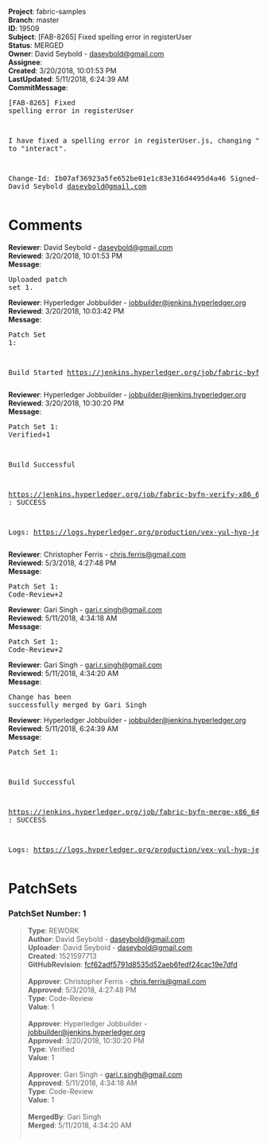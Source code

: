 <strong>Project</strong>: fabric-samples<br><strong>Branch</strong>: master<br><strong>ID</strong>: 19509<br><strong>Subject</strong>: [FAB-8265] Fixed spelling error in registerUser<br><strong>Status</strong>: MERGED<br><strong>Owner</strong>: David Seybold - daseybold@gmail.com<br><strong>Assignee</strong>:<br><strong>Created</strong>: 3/20/2018, 10:01:53 PM<br><strong>LastUpdated</strong>: 5/11/2018, 6:24:39 AM<br><strong>CommitMessage</strong>:<br><pre>[FAB-8265] Fixed spelling error in registerUser

I have fixed a spelling error in registerUser.js, changing
"intreact" to "interact".

Change-Id: Ib07af36923a5fe652be01e1c83e316d4495d4a46
Signed-off-by: David Seybold <daseybold@gmail.com>
</pre><h1>Comments</h1><strong>Reviewer</strong>: David Seybold - daseybold@gmail.com<br><strong>Reviewed</strong>: 3/20/2018, 10:01:53 PM<br><strong>Message</strong>: <pre>Uploaded patch set 1.</pre><strong>Reviewer</strong>: Hyperledger Jobbuilder - jobbuilder@jenkins.hyperledger.org<br><strong>Reviewed</strong>: 3/20/2018, 10:03:42 PM<br><strong>Message</strong>: <pre>Patch Set 1:

Build Started https://jenkins.hyperledger.org/job/fabric-byfn-verify-x86_64/361/</pre><strong>Reviewer</strong>: Hyperledger Jobbuilder - jobbuilder@jenkins.hyperledger.org<br><strong>Reviewed</strong>: 3/20/2018, 10:30:20 PM<br><strong>Message</strong>: <pre>Patch Set 1: Verified+1

Build Successful 

https://jenkins.hyperledger.org/job/fabric-byfn-verify-x86_64/361/ : SUCCESS

Logs: https://logs.hyperledger.org/production/vex-yul-hyp-jenkins-3/fabric-byfn-verify-x86_64/361</pre><strong>Reviewer</strong>: Christopher Ferris - chris.ferris@gmail.com<br><strong>Reviewed</strong>: 5/3/2018, 4:27:48 PM<br><strong>Message</strong>: <pre>Patch Set 1: Code-Review+2</pre><strong>Reviewer</strong>: Gari Singh - gari.r.singh@gmail.com<br><strong>Reviewed</strong>: 5/11/2018, 4:34:18 AM<br><strong>Message</strong>: <pre>Patch Set 1: Code-Review+2</pre><strong>Reviewer</strong>: Gari Singh - gari.r.singh@gmail.com<br><strong>Reviewed</strong>: 5/11/2018, 4:34:20 AM<br><strong>Message</strong>: <pre>Change has been successfully merged by Gari Singh</pre><strong>Reviewer</strong>: Hyperledger Jobbuilder - jobbuilder@jenkins.hyperledger.org<br><strong>Reviewed</strong>: 5/11/2018, 6:24:39 AM<br><strong>Message</strong>: <pre>Patch Set 1:

Build Successful 

https://jenkins.hyperledger.org/job/fabric-byfn-merge-x86_64/122/ : SUCCESS

Logs: https://logs.hyperledger.org/production/vex-yul-hyp-jenkins-3/fabric-byfn-merge-x86_64/122</pre><h1>PatchSets</h1><h3>PatchSet Number: 1</h3><blockquote><strong>Type</strong>: REWORK<br><strong>Author</strong>: David Seybold - daseybold@gmail.com<br><strong>Uploader</strong>: David Seybold - daseybold@gmail.com<br><strong>Created</strong>: 1521597713<br><strong>GitHubRevision</strong>: [fcf62adf5791d8535d52aeb6fedf24cac19e7dfd](https://github.com/hyperledger/fabric-samples/commit/fcf62adf5791d8535d52aeb6fedf24cac19e7dfd)<br><br><strong>Approver</strong>: Christopher Ferris - chris.ferris@gmail.com<br><strong>Approved</strong>: 5/3/2018, 4:27:48 PM<br><strong>Type</strong>: Code-Review<br><strong>Value</strong>: 1<br><br><strong>Approver</strong>: Hyperledger Jobbuilder - jobbuilder@jenkins.hyperledger.org<br><strong>Approved</strong>: 3/20/2018, 10:30:20 PM<br><strong>Type</strong>: Verified<br><strong>Value</strong>: 1<br><br><strong>Approver</strong>: Gari Singh - gari.r.singh@gmail.com<br><strong>Approved</strong>: 5/11/2018, 4:34:18 AM<br><strong>Type</strong>: Code-Review<br><strong>Value</strong>: 1<br><br><strong>MergedBy</strong>: Gari Singh<br><strong>Merged</strong>: 5/11/2018, 4:34:20 AM<br><br></blockquote>
